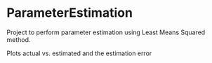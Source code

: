 # ParameterEstimation

Project to perform parameter estimation using Least Means Squared method.

Plots actual vs. estimated and the estimation error
